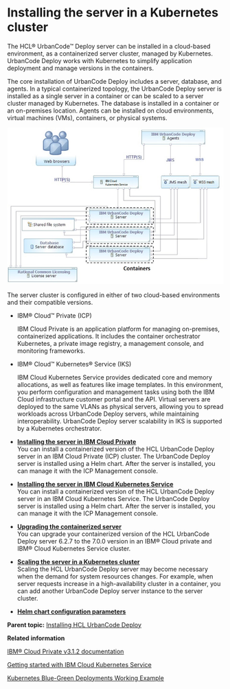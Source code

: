 # Installing the server in a Kubernetes cluster

The HCL® UrbanCode™ Deploy server can be installed in a cloud-based environment, as a containerized server cluster, managed by Kubernetes. UrbanCode Deploy works with Kubernetes to simplify application deployment and manage versions in the containers.

The core installation of UrbanCode Deploy includes a server, database, and agents. In a typical containerized topology, the UrbanCode Deploy server is installed as a single server in a container or can be scaled to a server cluster managed by Kubernetes. The database is installed in a container or an on-premises location. Agents can be installed on cloud environments, virtual machines \(VMs\), containers, or physical systems.

 ![System topology diagram for Kubernetes cluster](../images/ov_systems_kuber.jpg) 

The server cluster is configured in either of two cloud-based environments and their compatible versions.

-   IBM® Cloud™ Private \(ICP\)

    IBM Cloud Private is an application platform for managing on-premises, containerized applications. It includes the container orchestrator Kubernetes, a private image registry, a management console, and monitoring frameworks.

-   IBM® Cloud™ Kubernetes® Service \(IKS\)

    IBM Cloud Kubernetes Service provides dedicated core and memory allocations, as well as features like image templates. In this environment, you perform configuration and management tasks using both the IBM Cloud infrastructure customer portal and the API. Virtual servers are deployed to the same VLANs as physical servers, allowing you to spread workloads across UrbanCode Deploy servers, while maintaining interoperability. UrbanCode Deploy server scalability in IKS is supported by a Kubernetes orchestrator.


-   **[Installing the server in IBM Cloud Private](../../com.udeploy.install.doc/topics/docker_install_icp.md)**  
You can install a containerized version of the HCL UrbanCode Deploy server in an IBM Cloud Private \(ICP\) cluster. The UrbanCode Deploy server is installed using a Helm chart. After the server is installed, you can manage it with the ICP Management console.
-   **[Installing the server in IBM Cloud Kubernetes Service](../../com.udeploy.install.doc/topics/docker_install_iks.md)**  
You can install a containerized version of the HCL UrbanCode Deploy server in an IBM Cloud Kubernetes Service. The UrbanCode Deploy server is installed using a Helm chart. After the server is installed, you can manage it with the ICP Management console.
-   **[Upgrading the containerized server](../../com.udeploy.install.doc/topics/docker_upgrade.md)**  
You can upgrade your containerized version of the HCL UrbanCode Deploy server 6.2.7 to the 7.0.0 version in an IBM® Cloud private and IBM® Cloud Kubernetes Service cluster.
-   **[Scaling the server in a Kubernetes cluster](../../com.udeploy.install.doc/topics/docker_scale.md)**  
Scaling the HCL UrbanCode Deploy server may become necessary when the demand for system resources changes. For example, when server requests increase in a high-availability cluster in a container, you can add another UrbanCode Deploy server instance to the server cluster.
-   **[Helm chart configuration parameters](../../com.udeploy.install.doc/topics/docker_helmparametersdita.md)**  


**Parent topic:** [Installing HCL UrbanCode Deploy](../../com.udeploy.install.doc/topics/install_ch.md)

**Related information**  


[IBM® Cloud Private v3.1.2 documentation](https://www.ibm.com/support/knowledgecenter/SSBS6K_3.1.2/kc_welcome_containers.html)

[Getting started with IBM Cloud Kubernetes Service](https://console.bluemix.net/docs/containers/container_index.html#container_index)

[Kubernetes Blue-Green Deployments Working Example](https://developer.ibm.com/urbancode/docs/kubernetes-blue-green-deployments-working-example/)

